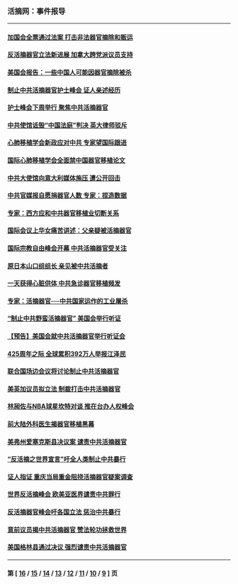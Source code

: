 ### 活摘网：事件报导
---
#### [加国会全票通过法案 打击非法器官摘除和贩运](../../pages/nf5877/n13884924.md?01070430) 
#### [反活摘器官立法新进展 加拿大跨党派议员支持](../../pages/nf5877/n13876061.md?01070430) 
#### [美国会报告：一些中国人可能因器官摘除被杀](../../pages/nf5877/n13867964.md?01070430) 
#### [制止中共活摘器官护士峰会 证人亲述经历](../../pages/nf5877/n13859007.md?01070430) 
#### [护士峰会下周举行 聚焦中共活摘器官](../../pages/nf5877/n13855418.md?01070430) 
#### [中共使馆诋毁“中国法庭”判决 英大律师驳斥](../../pages/nf5877/n13833945.md?01070430) 
#### [心肺移植学会新政应对中共 专家望国际跟进](../../pages/nf5877/n13829043.md?01070430) 
#### [国际心肺移植学会全面禁中国器官移植论文](../../pages/nf5877/n13827785.md?01070430) 
#### [中共大使馆向意大利媒体施压 遭公开回击](../../pages/nf5877/n13826038.md?01070430) 
#### [中共官媒报自愿捐器官人数 专家：捏造数据](../../pages/nf5877/n13814130.md?01070430) 
#### [专家：西方应和中共器官移植业切断关系](../../pages/nf5877/n13772828.md?01070430) 
#### [国际会议上华女痛苦讲述：父亲疑被活摘器官](../../pages/nf5877/n13771583.md?01070430) 
#### [国际宗教自由峰会开幕 中共活摘器官受关注](../../pages/nf5877/n13769995.md?01070430) 
#### [原日本山口组组长 亲见被中共活摘者](../../pages/nf5877/n13767360.md?01070430) 
#### [一天获得心脏供体 中共急诊器官移植频发](../../pages/nf5877/n13764689.md?01070430) 
#### [专家：活摘器官──中共国家运作的工业屠杀](../../pages/nf5877/n13761178.md?01070430) 
#### [“制止中共野蛮活摘器官” 美国会举行听证](../../pages/nf5877/n13735831.md?01070430) 
#### [【预告】美国会就中共活摘器官举行听证会](../../pages/nf5877/n13732843.md?01070430) 
#### [425周年之际 全球累积392万人举报江泽民](../../pages/nf5877/n13719232.md?01070430) 
#### [联合国场边会议将讨论制止中共活摘器官](../../pages/nf5877/n13656361.md?01070430) 
#### [美英加议员拟立法 制裁打击中共活摘器官](../../pages/nf5877/n13430251.md?01070430) 
#### [林昶佐与NBA球星坎特对谈 推在台办人权峰会](../../pages/nf5877/n13414467.md?01070430) 
#### [前大陆外科医生揭器官移植黑幕](../../pages/nf5877/n13401416.md?01070430) 
#### [美弗州爱塞克斯县决议案 谴责中共活摘器官](../../pages/nf5877/n13320919.md?01070430) 
#### [“反活摘之世界宣言”吁全人类制止中共暴行](../../pages/nf5877/n13259730.md?01070430) 
#### [证人指证 重庆当局重金阻挠活摘器官疑案调查](../../pages/nf5877/n13259127.md?01070430) 
#### [世界反活摘峰会 欧美亚医界谴责中共罪行](../../pages/nf5877/n13253550.md?01070430) 
#### [反活摘器官峰会吁各国立法 惩治中共暴行](../../pages/nf5877/n13245052.md?01070430) 
#### [意前议员揭中共活摘器官 赞法轮功拯救世界](../../pages/nf5877/n13203445.md?01070430) 
#### [美国格林县通过决议 强烈谴责中共活摘器官](../../pages/nf5877/n13119367.md?01070430) 

---
#### 第 [ [16](./16.md?01070430) / [15](./15.md?01070430) / [14](./14.md?01070430) / [13](./13.md?01070430) / [12](./12.md?01070430) / [11](./11.md?01070430) / [10](./10.md?01070430) / [9](./9.md?01070430) ] 页
